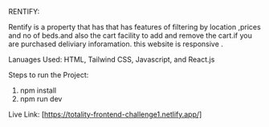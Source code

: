 RENTIFY:

Rentify is a property that has that has features of filtering by location ,prices and no of beds.and also the cart facility to add and remove the cart.if you are purchased deliviary inforamation. this website is responsive .

Lanuages Used:
HTML, Tailwind CSS, Javascript, and React.js

Steps to run the Project:
1. npm install
2. npm run dev

Live Link:
[https://totality-frontend-challenge1.netlify.app/]
